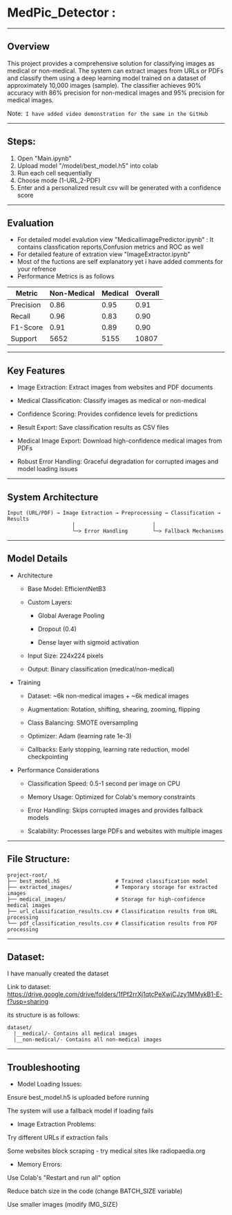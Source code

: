 # MedPic_Detector :


---
## Overview

This project provides a comprehensive solution for classifying images as medical or non-medical. The system can extract images from URLs or PDFs and classify them using a deep learning model trained on a dataset of approximately 10,000 images (sample). The classifier achieves 90% accuracy with 86% precision for non-medical images and 95% precision for medical images.

Note:` I have added video demonstration for the same in the GitHub`

---
## Steps:
1) Open  "Main.ipynb"
2) Upload model "/model/best_model.h5" into colab
3) Run each cell sequentially
4) Choose mode (1-URL,2-PDF)
5) Enter and a personalized result csv will be generated with a confidence score

---
## Evaluation 

* For detailed model evalution view "MedicallimagePredictor.ipynb" : It contains classfication reports,Confusion metrics and ROC as well 
* For detailed feature of extration view "ImageExtractor.ipynb"
* Most of the fuctions are self explanatory yet i have added comments for your refrence
* Performance Metrics is as follows

|Metric |	Non-Medical	| Medical	| Overall |
|----------|-------------|----------|----------|
|Precision	|0.86|	0.95|	0.91|
|Recall	|0.96	|0.83	|0.90|
|F1-Score	|0.91	|0.89	|0.90|
|Support	|5652	|5155	|10807|

---
## Key Features

* Image Extraction: Extract images from websites and PDF documents

* Medical Classification: Classify images as medical or non-medical

* Confidence Scoring: Provides confidence levels for predictions

* Result Export: Save classification results as CSV files

* Medical Image Export: Download high-confidence medical images from PDFs

* Robust Error Handling: Graceful degradation for corrupted images and model loading issues

---
## System Architecture
```
Input (URL/PDF) → Image Extraction → Preprocessing → Classification → Results
                     │                         │
                     └─> Error Handling        └─> Fallback Mechanisms
```

---
## Model Details

* Architecture
  
  * Base Model: EfficientNetB3
  
  * Custom Layers:
  
    * Global Average Pooling
  
    * Dropout (0.4)
    
    * Dense layer with sigmoid activation
      
  * Input Size: 224x224 pixels
  
  * Output: Binary classification (medical/non-medical)

* Training
  
  * Dataset: ~6k non-medical images + ~6k medical images
  
  * Augmentation: Rotation, shifting, shearing, zooming, flipping
  
  * Class Balancing: SMOTE oversampling
  
  * Optimizer: Adam (learning rate 1e-3)
  
  * Callbacks: Early stopping, learning rate reduction, model checkpointing


* Performance Considerations

  * Classification Speed: 0.5-1 second per image on CPU
  
  * Memory Usage: Optimized for Colab's memory constraints
  
  * Error Handling: Skips corrupted images and provides fallback models
  
  * Scalability: Processes large PDFs and websites with multiple images


---
## File Structure:

```
project-root/
├── best_model.h5                  # Trained classification model
├── extracted_images/              # Temporary storage for extracted images
├── medical_images/                # Storage for high-confidence medical images
├── url_classification_results.csv # Classification results from URL processing
└── pdf_classification_results.csv # Classification results from PDF processing
```

---
## Dataset:

I have manually created the dataset

Link to dataset: https://drive.google.com/drive/folders/1fPf2rrXj1qtcPeXwjCJzy1MMykB1-E-f?usp=sharing

its structure is as follows:

```
dataset/
  |__medical/- Contains all medical images
  |__non-medical/- Contains all non-medical images
```

---
## Troubleshooting
* Model Loading Issues:

Ensure best_model.h5 is uploaded before running

The system will use a fallback model if loading fails

* Image Extraction Problems:

Try different URLs if extraction fails

Some websites block scraping - try medical sites like radiopaedia.org

* Memory Errors:

Use Colab's "Restart and run all" option

Reduce batch size in the code (change BATCH_SIZE variable)

Use smaller images (modify IMG_SIZE)

